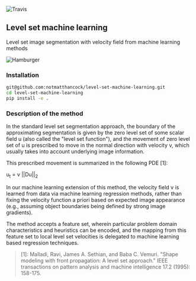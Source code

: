 ![Travis](https://travis-ci.com/notmatthancock/level-set-machine-learning.svg?token=vyEDTSsnnxok9zbF6h68&branch=master)


## Level set machine learning

Level set image segmentation with velocity field from
machine learning methods

![Hamburger](https://raw.githubusercontent.com/notmatthancock/level-set-machine-learning/master/examples/hamburger2d/seg-evolution.gif)

### Installation

```bash
git@github.com:notmatthancock/level-set-machine-learning.git
cd level-set-machine-learning
pip install -e .
```

### Description of the method

In the standard level set segmentation
approach, the boundary of the approximating segmentation is given
by the zero level set of some scalar field u (also called the 
"level set function"), and the movement of zero level set of u
is prescribed to move in the normal direction with velocity ν, which
usually takes into account underlying image information.

This prescribed movement is summarized in the following PDE [1]:

u<sub>t</sub> = ν ||Du||<sub>2</sub>

In our machine learning extension of this method, the velocity
field ν is learned from data via machine learning regression methods,
rather than fixing the velocity function a priori based on expected image 
appearance (e.g., assuming object boundaries being defined by strong
image gradients).

The method accepts a feature set, wherein particular problem domain
characteristics and heuristics can be encoded, and the mapping from this
feature set to local level set velocities is delegated to machine learning
based regression techniques.

> [1]: Malladi, Ravi, James A. Sethian, and Baba C. Vemuri. "Shape modeling with front propagation: A level set approach." IEEE transactions on pattern analysis and machine intelligence 17.2 (1995): 158-175.
